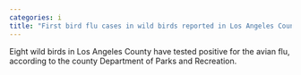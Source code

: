 ```yaml
---
categories: i
title: "First bird flu cases in wild birds reported in Los Angeles County this year"
---
```

Eight wild birds in Los Angeles County have tested positive for the avian flu, according to the county Department of Parks and Recreation.